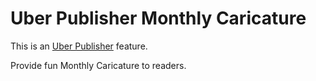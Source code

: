 # Uber Publisher Monthly Caricature

This is an [Uber Publisher](https://www.drupal.org/project/uber_publisher)
 feature.

Provide fun Monthly Caricature to readers.
